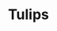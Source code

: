 ---
title: "Tulips"
post_layout: "grid" # layout value (full, grid or list)
sidebar: "false" # sidebar value (left, right or false)
---